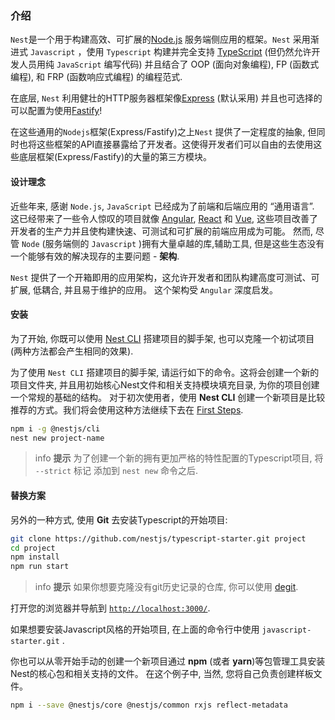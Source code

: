 ### 介绍

`Nest`是一个用于构建高效、可扩展的[Node.js](https://nodejs.org/) 服务端侧应用的框架。`Nest` 采用渐进式 `Javascript` ，使用 `Typescript` 构建并完全支持 [TypeScript](http://www.typescriptlang.org/) (但仍然允许开发人员用纯 `JavaScript` 编写代码) 并且结合了 OOP (面向对象编程), FP (函数式编程), 和 FRP (函数响应式编程) 的编程范式.

在底层, `Nest` 利用健壮的HTTP服务器框架像[Express](https://expressjs.com/) (默认采用) 并且也可选择的可以配置为使用[Fastify](https://github.com/fastify/fastify)!

在这些通用的`Nodejs`框架(Express/Fastify)之上`Nest` 提供了一定程度的抽象, 但同时也将这些框架的API直接暴露给了开发者。这使得开发者们可以自由的去使用这些底层框架(Express/Fastify)的大量的第三方模块。

#### 设计理念

近些年来, 感谢 `Node.js`, `JavaScript` 已经成为了前端和后端应用的 “通用语言”. 这已经带来了一些令人惊叹的项目就像 [Angular](https://angular.io/), [React](https://github.com/facebook/react) 和 [Vue](https://github.com/vuejs/vue), 这些项目改善了开发者的生产力并且使构建快速、可测试和可扩展的前端应用成为可能。 然而, 尽管 `Node` (服务端侧的 `Javascript` )拥有大量卓越的库,辅助工具, 但是这些生态没有一个能够有效的解决现存的主要问题 - **架构**.

`Nest` 提供了一个开箱即用的应用架构，这允许开发者和团队构建高度可测试、可扩展, 低耦合, 并且易于维护的应用。 这个架构受 `Angular` 深度启发。

#### 安装

为了开始, 你既可以使用 [Nest CLI](/cli/overview) 搭建项目的脚手架, 也可以克隆一个初试项目 (两种方法都会产生相同的效果).

为了使用 `Nest CLI` 搭建项目的脚手架, 请运行如下的命令。这将会创建一个新的项目文件夹, 并且用初始核心Nest文件和相关支持模块填充目录, 为你的项目创建一个常规的基础的结构。 对于初次使用者，使用 **Nest CLI** 创建一个新项目是比较推荐的方式。我们将会使用这种方法继续下去在 [First Steps](first-steps).

```bash
npm i -g @nestjs/cli
nest new project-name
```

> info **提示**  为了创建一个新的拥有更加严格的特性配置的Typescript项目, 将 `--strict` 标记 添加到 `nest new` 命令之后.

#### 替换方案

另外的一种方式, 使用 **Git** 去安装Typescript的开始项目:

```bash
git clone https://github.com/nestjs/typescript-starter.git project
cd project
npm install
npm run start
```

> info **提示** 如果你想要克隆没有git历史记录的仓库, 你可以使用 [degit](https://github.com/Rich-Harris/degit).

打开您的浏览器并导航到 [`http://localhost:3000/`](http://localhost:3000/).

如果想要安装Javascript风格的开始项目, 在上面的命令行中使用 `javascript-starter.git` .

你也可以从零开始手动的创建一个新项目通过 **npm** (或者 **yarn**)等包管理工具安装Nest的核心包和相关支持的文件。 在这个例子中, 当然, 您将自己负责创建样板文件。

```bash
npm i --save @nestjs/core @nestjs/common rxjs reflect-metadata
```
